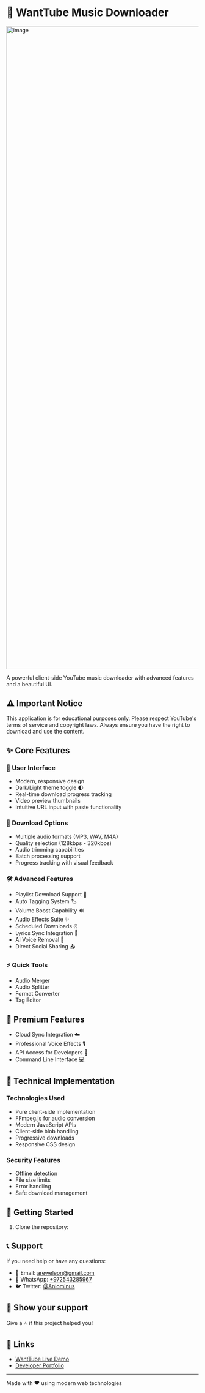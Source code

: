 # 🎵 WantTube Music Downloader

<img width="1680" alt="image" src="https://github.com/user-attachments/assets/9d7e0436-8554-4220-87af-e9c942a8532b">

A powerful client-side YouTube music downloader with advanced features and a beautiful UI.

## ⚠️ Important Notice

This application is for educational purposes only. Please respect YouTube's terms of service and copyright laws. Always ensure you have the right to download and use the content.

## ✨ Core Features

### 🎨 User Interface

- Modern, responsive design
- Dark/Light theme toggle 🌓
- Real-time download progress tracking
- Video preview thumbnails
- Intuitive URL input with paste functionality

### 🔄 Download Options

- Multiple audio formats (MP3, WAV, M4A)
- Quality selection (128kbps - 320kbps)
- Audio trimming capabilities
- Batch processing support
- Progress tracking with visual feedback

### 🛠️ Advanced Features

- Playlist Download Support 📑
- Auto Tagging System 🏷️
- Volume Boost Capability 🔊
- Audio Effects Suite ✨
- Scheduled Downloads ⏰
- Lyrics Sync Integration 🎤
- AI Voice Removal 🤖
- Direct Social Sharing 📤

### ⚡ Quick Tools

- Audio Merger
- Audio Splitter
- Format Converter
- Tag Editor

## 👑 Premium Features

- Cloud Sync Integration ☁️
- Professional Voice Effects 🎙️
- API Access for Developers 🔌
- Command Line Interface 💻

## 🔧 Technical Implementation

### Technologies Used

- Pure client-side implementation
- FFmpeg.js for audio conversion
- Modern JavaScript APIs
- Client-side blob handling
- Progressive downloads
- Responsive CSS design

### Security Features

- Offline detection
- File size limits
- Error handling
- Safe download management

## 🚀 Getting Started

1. Clone the repository:

## 📞 Support

If you need help or have any questions:

- 📧 Email: <areweleon@gmail.com>
- 💬 WhatsApp: [+972543285967](https://wa.me/972543285967)
- 🐦 Twitter: [@Anlominus](https://x.com/anlominusx)

## 🌟 Show your support

Give a ⭐️ if this project helped you!

## 🔗 Links

- [WantTube Live Demo](https://anlominus.github.io/WantTube)
- [Developer Portfolio](https://anlominus.github.io)

---

Made with ❤️ using modern web technologies
